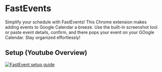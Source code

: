 # FastEvents

Simplify your schedule with FastEvents! This Chrome extension makes adding events to Google Calendar a breeze. Use the built-in screenshot tool or paste event details, confirm, and there pops your event on your GOogle Calendar. Stay organized effortlessly!

## Setup (Youtube Overview)

[![FastEvent setup guide](https://img.youtube.com/vi/yZX1OLRJInc/0.jpg)](https://www.youtube.com/watch?v=yZX1OLRJInc)



